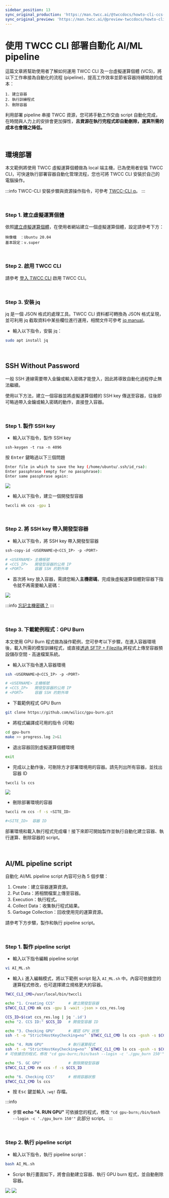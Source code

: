 ```yaml
---
sidebar_position: 13
sync_original_production: 'https://man.twcc.ai/@twccdocs/howto-cli-ccs-deploy-auto-aiml-pipeline-zh' 
sync_original_preview: 'https://man.twcc.ai/@preview-twccdocs/howto-cli-ccs-deploy-auto-aiml-pipeline-zh' 
---
```


# 使用 TWCC CLI 部署自動化 AI/ML pipeline

這篇文章將幫助使用者了解如何運用 TWCC CLI 及一台虛擬運算個體 (VCS)，將以下工作串接為自動化的流程 (pipeline)，提高工作效率並節省容器持續開啟的成本：

```
1. 建立容器
2. 執行訓練程式
3. 刪除容器
```

利用部署 pipeline 串接 TWCC 資源，您可將手動工作交由 script 自動化完成，在時間與人力上的安排會更加彈性，**且資源在執行完程式即自動刪除，運算所需的成本也會隨之降低。**

<br/>

## 環境部署

本文範例將使用 TWCC 虛擬運算個體做為 local 端主機，已為使用者安裝 TWCC CLI，可快速執行部署容器自動化管理流程，您也可將 TWCC CLI 安裝於自己的電腦操作。

:::info
TWCC-CLI 安裝步驟與資源操作指令，可參考 [<ins>TWCC-CLI α</ins>](https://man.twcc.ai/@twccdocs/twcc-cli-v05)。
:::

<br/>

### Step 1. 建立虛擬運算個體
依照[建立虛擬運算個體](https://www.twcc.ai/doc?page=vm#%E5%BB%BA%E7%AB%8B%E8%99%9B%E6%93%AC%E9%81%8B%E7%AE%97%E5%80%8B%E9%AB%94)，在使用者網站建立一個虛擬運算個體，設定請參考下方：

```
映像檔　：Ubuntu 20.04
基本設定：v.super
```

<br/>

### Step 2. 啟用 TWCC CLI

請參考 [登入 TWCC CLI](https://man.twcc.ai/@twccdocs/doc-cli-main-zh/https%3A%2F%2Fman.twcc.ai%2F%40twccdocs%2Fguide-cli-signin-zh) 啟用 TWCC CLI。

<br/>

### Step 3. 安裝 jq
jq 是一個 JSON 格式的處理工具。TWCC CLI 資料都可轉換為 JSON 格式呈現，並可利用 jq 截取資料中某些欄位進行運用，相關文件可參考 [jq manual](https://stedolan.github.io/jq/manual/)。

- 輸入以下指令，安裝 jq：
```bash
sudo apt install jq
```

<br/>


## SSH Without Password

一般 SSH 連線需要帶入金鑰或輸入密碼才能登入，因此將導致自動化過程停止無法繼續。

使用以下方法，建立一個容器並將虛擬運算個體的 SSH key 傳送至容器，往後即可略過帶入金鑰或輸入密碼的動作，直接登入容器。

<br/>

### Step 1. 製作 SSH key
- 輸入以下指令，製作 SSH key
```
ssh-keygen -t rsa -n 4096
```

按 <kbd>Enter</kbd> 鍵略過以下三個問題

```bash
Enter file in which to save the key (/home/ubuntu/.ssh/id_rsa):
Enter passphrase (empty for no passphrase):
Enter same passphrase again:
```

![](https://cos.twcc.ai/SYS-MANUAL/uploads/upload_f96f4eb15d06d0905bc8b51f66f4878e.png)

- 輸入以下指令，建立一個開發型容器

```bash
twccli mk ccs -gpu 1
```

<br/>


### Step 2. 將 SSH key 帶入開發型容器
- 輸入以下指令，將 SSH key 帶入開發型容器

```bash
ssh-copy-id <USERNAME>@<CCS_IP> -p <PORT>

# <USERNAME> 主機帳號
# <CCS_IP>   開發型容器的公用 IP
# <PORT>     容器 SSH 的對外埠
```

- 首次將 key 放入容器，需請您輸入**主機密碼**，完成後虛擬運算個體對容器下指令就不再需要輸入密碼：

![](https://cos.twcc.ai/SYS-MANUAL/uploads/upload_4aba0afaefcbda5d00554ed19da64eac.png)

:::info
[<ins>忘記主機密碼？</ins>](https://man.twcc.ai/@twccdocs/guide-service-hostname-pwd-otp-zh#%E9%87%8D%E7%BD%AE%E4%B8%BB%E6%A9%9F%E5%AF%86%E7%A2%BC)
:::

<br/>


### Step 3. 下載範例程式：GPU Burn 

本文使用 GPU Burn 程式做為操作範例，您可參考以下步驟，在進入容器環境後，載入所需的模型訓練程式，或直接[透過 SFTP + Filezilla ](https://www.twcc.ai/doc?page=hfs#%E4%BD%BF%E7%94%A8-SFTP--Filezilla-%E5%82%B3%E8%BC%B8%E6%AA%94%E6%A1%88) 將程式上傳至容器預設儲存空間 - 高速檔案系統。

- 輸入以下指令進入容器環境
```bash
ssh <USERNAME>@<CCS_IP> -p <PORT>

# <USERNAME> 主機帳號
# <CCS_IP>   開發型容器的公用 IP
# <PORT>     容器 SSH 的對外埠
```

- 下載範例程式 GPU Burn
```bash
git clone https://github.com/wilicc/gpu-burn.git
```

- 將程式編譯成可用的指令 (可略)

```bash
cd gpu-burn
make >> progress.log 2>&1
```

- 退出容器回到虛擬運算個體環境
 
```bash
exit
```

- 完成以上動作後，可刪除方才部署環境用的容器。請先列出所有容器，並找出容器 ID
 
```bash
twccli ls ccs
```

![](https://cos.twcc.ai/SYS-MANUAL/uploads/upload_fdc83baa8f0a580a72f1bb4935802ba2.png)



- 刪除部署環境的容器
```bash
twccli rm ccs -f -s <SITE_ID>  

#<SITE_ID>  容器 ID
```

部署環境和載入執行程式完成囉！接下來即可開始製作並執行自動化建立容器、執行運算、刪除容器的 script。

<br/>


## AI/ML pipeline script
自動化 AI/ML pipeline script 內容可分為 5 個步驟：

1. Create：建立容器運算資源。
2. Put Data：將相關檔案上傳至容器。
3. Execution：執行程式。
4. Collect Data：收集執行程式結果。
5. Garbage Collection：回收使用完的運算資源。

請參考下方步驟，製作和執行 pipeline script。

<br/>

### Step 1. 製作 pipeline script
- 輸入以下指令編輯 pipeline script
```bash
vi AI_ML.sh
```

- 輸入`i` 進入編輯模式，將以下範例 script 貼入 `AI_ML.sh` 中。內容可依據您的運算程式修改，也可選擇建立規格更大的容器。

```bash
TWCC_CLI_CMD=/usr/local/bin/twccli

echo "1. Creating CCS"      # 建立開發型容器
$TWCC_CLI_CMD mk ccs -gpu 1 -wait -json > ccs_res.log

CCS_ID=$(cat ccs_res.log | jq '.id')
echo "2. CCS ID:" $CCS_ID   # 開發型容器 ID

echo "3. Checking GPU"      # 確認 GPU 狀態
ssh -t -o "StrictHostKeyChecking=no" `$TWCC_CLI_CMD ls ccs -gssh -s $CCS_ID` "/bin/bash --login -c nvidia-smi"

echo "4. RUN GPU"           # 執行運算程式
ssh -t -o "StrictHostKeyChecking=no" `$TWCC_CLI_CMD ls ccs -gssh -s $CCS_ID` "cd gpu-burn;/bin/bash --login -c './gpu_burn 150'"
# 可依據您的程式，修改 "cd gpu-burn;/bin/bash --login -c './gpu_burn 150'"

echo "5. GC GPU"            # 刪除開發型容器
$TWCC_CLI_CMD rm ccs -f -s $CCS_ID

echo "6. Checking CCS"      # 檢視容器狀態
$TWCC_CLI_CMD ls ccs
```
- 按 <kbd>Esc</kbd> 鍵並輸入 `:wq!` 存檔。

:::info
* 步驟 **echo "4. RUN GPU"** 可依據您的程式，修改 `"cd gpu-burn;/bin/bash --login -c './gpu_burn 150'"` 此部分 script。
:::

<br/>


### Step 2. 執行 pipeline script

- 輸入以下指令，執行 pipeline script：
```bash
bash AI_ML.sh
```

- Script 執行畫面如下，將會自動建立容器、執行 GPU burn 程式，並自動刪除容器。

![](https://cos.twcc.ai/SYS-MANUAL/uploads/upload_7581d2e73257db003cc6fcc2ae872d4e.png)
![](https://cos.twcc.ai/SYS-MANUAL/uploads/upload_a441190039a6efb484ea9cb6bb5f9592.png)